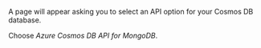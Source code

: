 A page will appear asking you to select an API option for your Cosmos DB database.

Choose *Azure Cosmos DB API for MongoDB*.
